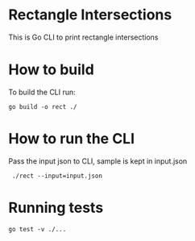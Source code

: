 # Rectangle Intersections
This is Go CLI to print rectangle intersections

# How to build
To build the CLI run: 
```
go build -o rect ./
```

# How to run the CLI
Pass the input json to CLI, sample is kept in input.json

```
 ./rect --input=input.json
```

# Running tests

```
go test -v ./...
```